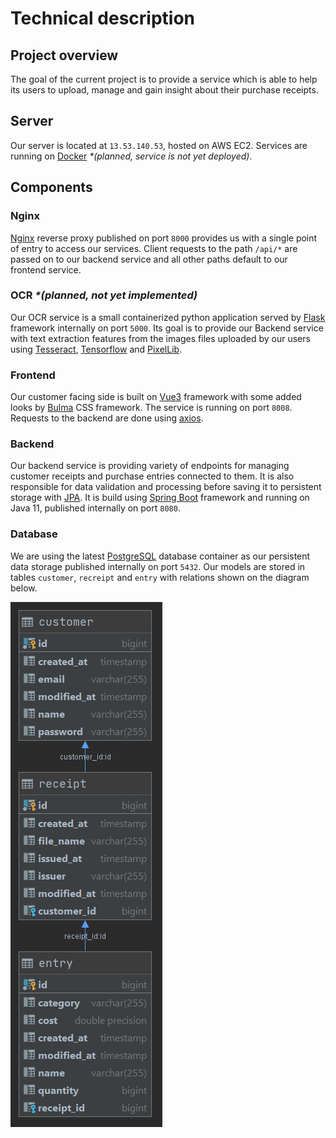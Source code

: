 # Technical description

## Project overview

The goal of the current project is to provide a service which is able to help its users to upload, manage and
gain insight about their purchase receipts.

## Server

Our server is located at `13.53.140.53`, hosted on AWS EC2. Services are running on 
[Docker](https://www.docker.com/) _*(planned, service is not yet deployed)_.

## Components

### Nginx

[Nginx](https://www.nginx.com/) reverse proxy published on port `8000` provides us with a single point of entry
to access our services. Client requests to the path `/api/*` are passed on to our backend service and all other
paths default to our frontend service.

### OCR _*(planned, not yet implemented)_

Our OCR service is a small containerized python application served by [Flask](https://palletsprojects.com/p/flask/)
framework internally on port `5000`. Its goal is to provide our Backend service with text extraction features from
the images files uploaded by our users using [Tesseract](https://github.com/tesseract-ocr/), 
[Tensorflow](https://www.tensorflow.org/) and [PixelLib](https://github.com/ayoolaolafenwa/PixelLib). 

### Frontend

Our customer facing side is built on [Vue3](https://vuejs.org/) framework with some added looks by 
[Bulma](https://bulma.io/) CSS framework. The service is running on port `8008`. Requests to the backend are done
using [axios](https://www.npmjs.com/package/axios).

### Backend

Our backend service is providing variety of endpoints for managing customer receipts and purchase entries connected
to them. It is also responsible for data validation and processing before saving it to persistent storage with 
[JPA](https://spring.io/projects/spring-data-jpa). It is build using
[Spring Boot](https://spring.io/projects/spring-boot) framework and running on Java 11, published internally on
port `8080`.

### Database

We are using the latest [PostgreSQL](https://registry.hub.docker.com/_/postgres) database container as our persistent
data storage published internally on port `5432`. Our models are stored in tables `customer`, `recreipt` and `entry`
with relations shown on the diagram below.

![Diagram](datadiagram.png)

